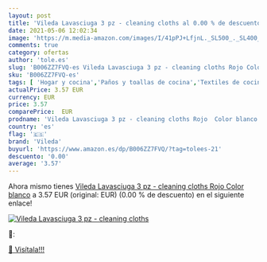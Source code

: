 ```yaml
---
layout: post
title: 'Vileda Lavasciuga 3 pz - cleaning cloths al 0.00 % de descuento'
date: 2021-05-06 12:02:34
image: 'https://m.media-amazon.com/images/I/41pPJ+LfjnL._SL500_._SL400_.jpg'
comments: true
category: ofertas
author: 'tole.es'
slug: 'B006ZZ7FVQ-es Vileda Lavasciuga 3 pz - cleaning cloths Rojo Color blanco'
sku: 'B006ZZ7FVQ-es'
tags: [ 'Hogar y cocina','Paños y toallas de cocina','Textiles de cocina','Textiles del hogar','vileda', ]
actualPrice: 3.57 EUR
currency: EUR
price: 3.57
comparePrice:  EUR
prodname: 'Vileda Lavasciuga 3 pz - cleaning cloths Rojo  Color blanco'
country: 'es'
flag: '🇪🇸'
brand: 'Vileda'
buyurl: 'https://www.amazon.es/dp/B006ZZ7FVQ/?tag=tolees-21'
descuento: '0.00'
average: '3.57'
---
```


Ahora mismo tienes [Vileda Lavasciuga 3 pz - cleaning cloths Rojo  Color blanco](https://www.amazon.es/dp/B006ZZ7FVQ/?tag=tolees-21) a 3.57 EUR (original:  EUR) (0.00 %  de descuento) en el siguiente enlace!

[![Vileda Lavasciuga 3 pz - cleaning cloths](https://m.media-amazon.com/images/I/41pPJ+LfjnL._SL500_._SL400_.jpg)](https://www.amazon.es/dp/B006ZZ7FVQ/?tag=tolees-21)

🔎:


[🛒 Visítala!!!](https://www.amazon.es/dp/B006ZZ7FVQ/?tag=tolees-21)
